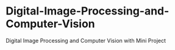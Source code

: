 # Digital-Image-Processing-and-Computer-Vision
Digital Image Processing and Computer Vision with Mini Project

